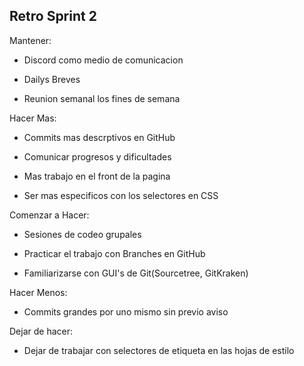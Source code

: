 ## Retro Sprint 2

Mantener:

* Discord como medio de comunicacion

* Dailys Breves

* Reunion semanal los fines de semana

Hacer Mas:

* Commits mas descrptivos en GitHub

* Comunicar progresos y dificultades

* Mas trabajo en el front de la pagina

* Ser mas especificos con los selectores en CSS

Comenzar a Hacer:

* Sesiones de codeo grupales

* Practicar el trabajo con Branches en GitHub

* Familiarizarse con GUI's de Git(Sourcetree, GitKraken)

Hacer Menos:

* Commits grandes por uno mismo sin previo aviso

Dejar de hacer:

* Dejar de trabajar con selectores de etiqueta en las hojas de estilo
